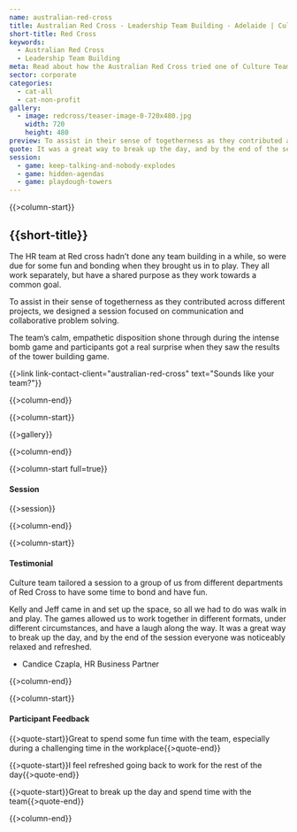 ```yaml
---
name: australian-red-cross
title: Australian Red Cross - Leadership Team Building - Adelaide | Culture Team
short-title: Red Cross
keywords: 
  - Australian Red Cross
  - Leadership Team Building
meta: Read about how the Australian Red Cross tried one of Culture Team's leadership team building games. Interested in treating your team? Get in touch today!
sector: corporate
categories:
  - cat-all
  - cat-non-profit
gallery:
  - image: redcross/teaser-image-0-720x480.jpg
    width: 720
    height: 480
preview: To assist in their sense of togetherness as they contributed across different projects, we designed a session focused on communication and collaborative problem solving. 
quote: It was a great way to break up the day, and by the end of the session everyone was noticeably relaxed and refreshed.
session:
  - game: keep-talking-and-nobody-explodes
  - game: hidden-agendas
  - game: playdough-towers
---
```

{{>column-start}}

## {{short-title}}

The HR team at Red cross hadn’t done any team building in a while, so were due for some fun and bonding when they brought us in to play. They all work separately, but have a shared purpose as they work towards a common goal. 

To assist in their sense of togetherness as they contributed across different projects, we designed a session focused on communication and collaborative problem solving. 

The team’s calm, empathetic disposition shone through during the intense bomb game and participants got a real surprise when they saw the results of the tower building game.

{{>link link-contact-client="australian-red-cross" text="Sounds like your team?"}}

{{>column-end}}

{{>column-start}}

{{>gallery}}

{{>column-end}}

{{>column-start full=true}}

#### Session

{{>session}}

{{>column-end}}

{{>column-start}}

#### Testimonial

Culture team tailored a session to a group of us from different departments of Red Cross to have some time to bond and have fun.

Kelly and Jeff came in and set up the space, so all we had to do was walk in and play. The games allowed us to work together in different formats, under different circumstances, and have a laugh along the way. It was a great way to break up the day, and by the end of the session everyone was noticeably relaxed and refreshed.

* Candice Czapla,  HR Business Partner

{{>column-end}}

{{>column-start}}

#### Participant Feedback

{{>quote-start}}Great to spend some fun time with the team, especially during a challenging time in the workplace{{>quote-end}}

{{>quote-start}}I feel refreshed going back to work for the rest of the day{{>quote-end}}

{{>quote-start}}Great to break up the day and spend time with the team{{>quote-end}}

{{>column-end}}